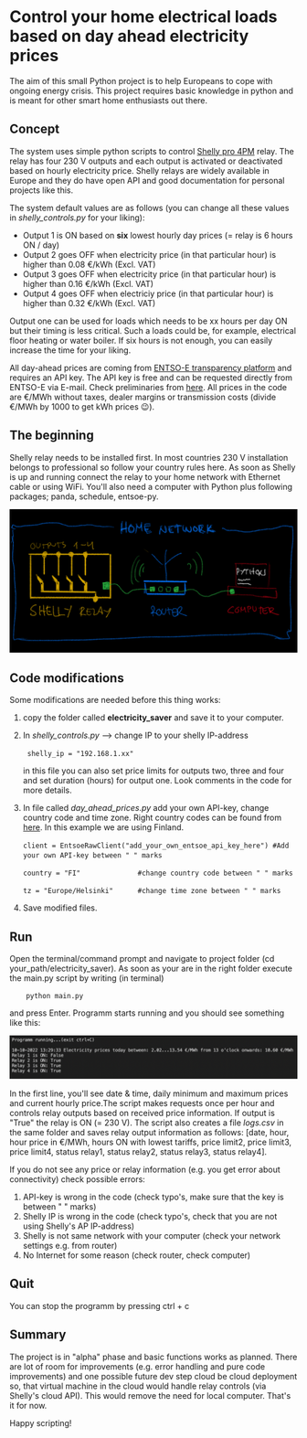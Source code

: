# Control your home electrical loads based on day ahead electricity prices
The aim of this small Python project is to help Europeans to cope with ongoing energy crisis. This project requires basic knowledge in python and is meant for other smart home enthusiasts out there.

## Concept
The system uses simple python scripts to control [Shelly pro 4PM](https://shelly.cloud/knowledge-base/devices/shelly-pro-4pm/) relay. The relay has four 230 V outputs and each output is activated or deactivated based on hourly electricity price. Shelly relays are widely available in Europe and they do have open API and good documentation for personal projects like this.

The system default values are as follows (you can change all these values in *shelly_controls.py* for your liking):

* Output 1 is ON based on **six** lowest hourly day prices (= relay is 6 hours ON / day)<br>
* Output 2 goes OFF when electricity price (in that particular hour) is higher than 0.08 €/kWh (Excl. VAT)<br>
* Output 3 goes OFF when electricity price (in that particular hour) is higher than 0.16 €/kWh (Excl. VAT)<br>
* Output 4 goes OFF when electriciy price (in that particular hour) is higher than 0.32 €/kWh (Excl. VAT)<br>

Output one can be used for loads which needs to be xx hours per day ON but their timing is less critical. Such a loads could be, for example, electrical floor heating or water boiler. If six hours is not enough, you can easily increase the time for your liking.

All day-ahead prices are coming from [ENTSO-E transparency platform](https://transparency.entsoe.eu/) and requires an API key. The API key is free and can be requested directly from ENTSO-E via E-mail. Check preliminaries from [here](https://thesmartinsights.com/how-to-query-data-from-the-entso-e-transparency-platform-using-python/). All prices in the code are €/MWh without taxes, dealer margins or transmission costs (divide €/MWh by 1000 to get kWh prices :wink:).

## The beginning

Shelly relay needs to be installed first. In most countries 230 V installation belongs to professional so follow your country rules here. As soon as Shelly is up and running connect the relay to your home network with Ethernet cable or using WiFi. You'll also need a computer with Python plus following packages; panda, schedule, entsoe-py. 

<img src="/images/concept.jpeg">

## Code modifications

Some modifications are needed before this thing works:

1. copy the folder called **electricity_saver**  and save it to your computer. 

2. In *shelly_controls.py* --> change IP to your shelly IP-address

    ````  shelly_ip = "192.168.1.xx"  ````

    in this file you can also set price limits for outputs two, three and four and set duration (hours) for output one. Look comments in the code for more details.

3. In file called *day_ahead_prices.py* add your own API-key, change country code and time zone. Right country codes can be found from [here](https://www.entsoe.eu/data/energy-identification-codes-eic/). In this example we are using Finland.

    ```` client = EntsoeRawClient("add_your_own_entsoe_api_key_here") #Add your own API-key between " " marks   ```` 

    ```` country = "FI"              #change country code between " " marks   ```` 

    ```` tz = "Europe/Helsinki"      #change time zone between " " marks   ```` 


4. Save modified files.

## Run

Open the terminal/command prompt and navigate to project folder (cd your_path/electricity_saver). As soon as your are in the right folder execute the main.py script by writing (in terminal)

        python main.py

and press Enter. Programm starts running and you should see something like this:

<img src="/images/running.png" width="900">

In the first line, you'll see date & time, daily minimum and maximum prices and current hourly price.The script makes requests once per hour and controls relay outputs based on received price information. If output is "True" the relay is ON (= 230 V). The script also creates a file *logs.csv* in the same folder and saves relay output information as follows: [date, hour, hour price in €/MWh, hours ON with lowest tariffs, price limit2, price limit3, price limit4,  status relay1, status relay2, status relay3, status relay4].

If you do not see any price or relay information (e.g. you get error about connectivity) check possible errors:

1. API-key is wrong in the code (check typo's, make sure that the key is between " " marks)
2. Shelly IP is wrong in the code (check typo's, check that you are not using Shelly's AP IP-address)
3. Shelly is not same network with your computer (check your network settings e.g. from router)
4. No Internet for some reason (check router, check computer)


## Quit

You can stop the programm by pressing ctrl + c

## Summary

The project is in "alpha" phase and basic functions works as planned. There are lot of room for improvements (e.g. error handling and pure code improvements) and one possible future dev step cloud be cloud deployment so, that virtual machine in the cloud would handle relay controls (via Shelly's cloud API). This would remove the need for local computer. That's it for now.

Happy scripting!
















